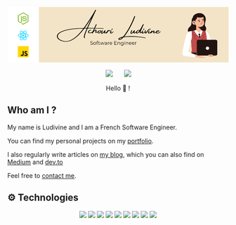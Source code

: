 ![Profile banner](./assets/profile-banner.png)
<p align="center"><a href="https://instagram.com/la.dev" target="blank" style="padding: 2px" > <img  src="https://i.imgur.com/OWdUupI.png" width="32" /></a> &nbsp;&nbsp; &nbsp;&nbsp;<a href="https://www.linkedin.com/in/ludivine-achouri/" target="blank" ><img  src="https://i.imgur.com/78apom3.png" width="32" /></a>



<p align="center">Hello 👋 ! </p>

<h2 align="left">Who am I ?</h1>

My name is Ludivine and I am a French Software Engineer.

You can find my personal projects on my [portfolio](http://www.ludivineachouri.com/). 

I also regularly write articles on [my blog](https://blog.ludivineachouri.com/), which you can also find on [Medium](https://medium.com/@la.dev) and [dev.to](https://dev.to/lachouri)

Feel free to [contact me](https://blog.ludivineachouri.com/contact).

<h2 align="left">⚙️ Technologies</h1>

<p align="center"><img  src="https://img.shields.io/badge/-Javascript-%23F7DF1E" width="66" /> <img  src="https://img.shields.io/badge/-Typescript-%233178C6" width="66" /> <img  src="https://img.shields.io/badge/-CSS-%231572B6" width="34" /> <img  src="https://img.shields.io/badge/-Tailwind-%2306B6D4" width="56" />  <img  src="https://img.shields.io/badge/-HTML-%23E34F26" width="43" /> <img  src="https://img.shields.io/badge/-React-%2361DAFB" width="43" /> <img  src="https://img.shields.io/badge/-Vue-%234FC08D" width="31" /> <img  src="https://img.shields.io/badge/-Firebase-%23FFCA28" width="59" /> <img  src="https://img.shields.io/badge/-Figma-%23F24E1E" width="44" /></p>
